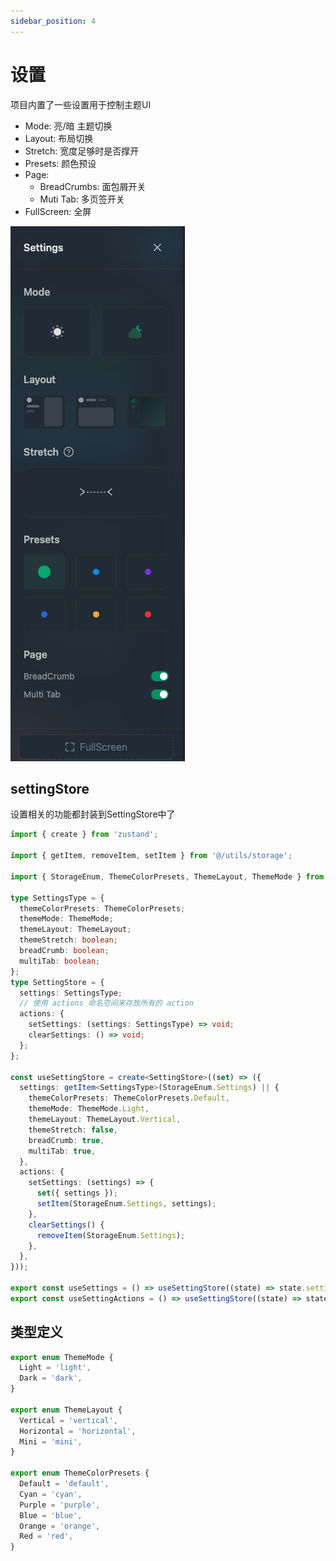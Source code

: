 ```yaml
---
sidebar_position: 4
---
```


# 设置
项目内置了一些设置用于控制主题UI
+ Mode: 亮/暗 主题切换
+ Layout: 布局切换
+ Stretch: 宽度足够时是否撑开
+ Presets: 颜色预设
+ Page:
    + BreadCrumbs: 面包屑开关
    + Muti Tab: 多页签开关
+ FullScreen: 全屏

![](./assets/setting.png)

## settingStore
设置相关的功能都封装到SettingStore中了
```ts title='src/store/settingStore.ts'
import { create } from 'zustand';

import { getItem, removeItem, setItem } from '@/utils/storage';

import { StorageEnum, ThemeColorPresets, ThemeLayout, ThemeMode } from '#/enum';

type SettingsType = {
  themeColorPresets: ThemeColorPresets;
  themeMode: ThemeMode;
  themeLayout: ThemeLayout;
  themeStretch: boolean;
  breadCrumb: boolean;
  multiTab: boolean;
};
type SettingStore = {
  settings: SettingsType;
  // 使用 actions 命名空间来存放所有的 action
  actions: {
    setSettings: (settings: SettingsType) => void;
    clearSettings: () => void;
  };
};

const useSettingStore = create<SettingStore>((set) => ({
  settings: getItem<SettingsType>(StorageEnum.Settings) || {
    themeColorPresets: ThemeColorPresets.Default,
    themeMode: ThemeMode.Light,
    themeLayout: ThemeLayout.Vertical,
    themeStretch: false,
    breadCrumb: true,
    multiTab: true,
  },
  actions: {
    setSettings: (settings) => {
      set({ settings });
      setItem(StorageEnum.Settings, settings);
    },
    clearSettings() {
      removeItem(StorageEnum.Settings);
    },
  },
}));

export const useSettings = () => useSettingStore((state) => state.settings);
export const useSettingActions = () => useSettingStore((state) => state.actions);
```

## 类型定义
```ts title='types/enum.ts'
export enum ThemeMode {
  Light = 'light',
  Dark = 'dark',
}

export enum ThemeLayout {
  Vertical = 'vertical',
  Horizontal = 'horizontal',
  Mini = 'mini',
}

export enum ThemeColorPresets {
  Default = 'default',
  Cyan = 'cyan',
  Purple = 'purple',
  Blue = 'blue',
  Orange = 'orange',
  Red = 'red',
}
```